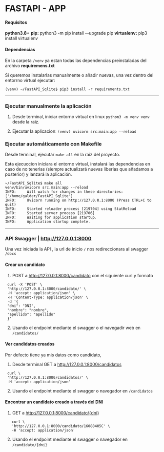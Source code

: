 # FASTAPI - APP

<h4>Requisitos</h4>

<b>python3.8+</b>
<b>pip:</b> python3 -m pip install --upgrade pip
<b>virtualenv:</b> pip3 install virtualenv

<h4>Dependencias</h4>

En la carpeta `/venv` ya estan todas las dependencias preinstaladas del archivo <b>requiremens.txt</b>

Si queremos instalarlas manualmente o añadir nuevas, una vez dentro del entorrno virtual ejecutar:

```
(venv) ~/FastAPI_Sqlite$ pip3 install -r requirements.txt
```
<hr>

### Ejecutar manualmente la aplicación 

1. Desde terminal, iniciar entorno virtual en linux `python3 -m venv venv` desde la raiz.

2. Ejecutar la aplicacion: `(venv) uvicorn src:main:app --reload`

### Ejecutar automáticamente con Makefile

Desde terminal, ejecutar `make all` en la raiz del proyecto.

Esta ejecuccion iniciara el entorno virtual, instalará las dependencias en caso de no tenerlas (siempre actualizará nuevas liberias que añadamos a posterior) y lanzará la aplicación.

```
~/FastAPI_Sqlite$ make all
venv/bin/uvicorn src.main:app --reload
INFO:     Will watch for changes in these directories: ['/home/galder/FastAPI_Sqlite']
INFO:     Uvicorn running on http://127.0.0.1:8000 (Press CTRL+C to quit)
INFO:     Started reloader process [219704] using StatReload
INFO:     Started server process [219706]
INFO:     Waiting for application startup.
INFO:     Application startup complete.
```
<hr>

### API Swagger | http://127.0.0.1:8000

Una vez iniciada la API , la url de inicio `/` nos redireccionara al swagger `/docs`

<h4>Crear un candidato</h4>

 1. POST a http://127.0.0.1:8000/candidato con el siguiente curl y formato

   ```
    curl -X 'POST' \
    'http://127.0.0.1:8000/candidato/' \
    -H 'accept: application/json' \
    -H 'Content-Type: application/json' \
    -d '{
    "dni": "DNI",
    "nombre": "nombre",
    "apellido": "apellido"
    }'
   ```


 2. Usando el endpoint mediante el swagger o el navegadir web en `/candidatos/ `


<h4>Ver candidatos creados</h4>

Por defecto tiene ya mis datos como candidato,

 1. Desde terminal GET a http://127.0.0.1:8000/candidatos
   ```
    curl \
    'http://127.0.0.1:8000/candidatos/' \
    -H 'accept: application/json'
   ```

 2. Usando el endpoint mediante el swagger o navegador en `/candidatos`


<h4>Encontrar un candidato creado a través del DNI</h4>

 1. GET a http://127.0.0.1:8000/candidato/{dni}

   ```
      curl \
      'http://127.0.0.1:8000/candidato/16088405C' \
      -H 'accept: application/json'
   ```
 2. Usando el endpoint mediante el swagger o navegador en  `/candidato/{dni} `
